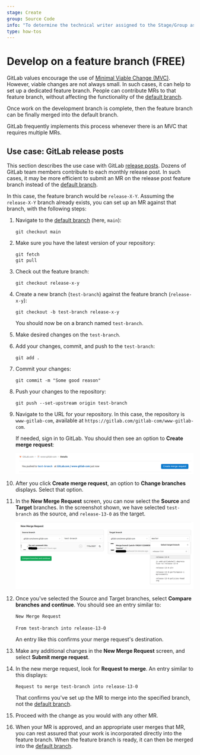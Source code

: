 ```yaml
---
stage: Create
group: Source Code
info: "To determine the technical writer assigned to the Stage/Group associated with this page, see https://about.gitlab.com/handbook/engineering/ux/technical-writing/#assignments"
type: how-tos
---
```


# Develop on a feature branch **(FREE)**

GitLab values encourage the use of [Minimal Viable Change (MVC)](https://about.gitlab.com/handbook/values/#minimal-viable-change-mvc).
However, viable changes are not always small. In such cases, it can help to set up a dedicated feature branch.
People can contribute MRs to that feature branch, without affecting the functionality of the [default branch](../../user/project/repository/branches/default.md).

Once work on the development branch is complete, then the feature branch can be finally merged into the default branch.

GitLab frequently implements this process whenever there is an MVC that requires multiple MRs.

## Use case: GitLab release posts

This section describes the use case with GitLab [release posts](https://about.gitlab.com/handbook/marketing/blog/release-posts/).
Dozens of GitLab team members contribute to each monthly release post.
In such cases, it may be more efficient to submit an MR on the release post feature branch instead of the [default branch](../../user/project/repository/branches/default.md).

In this case, the feature branch would be `release-X-Y`. Assuming the `release-X-Y` branch already exists, you can set up an MR against that branch, with the following steps:

1. Navigate to the [default branch](../../user/project/repository/branches/default.md) (here, `main`):

   ```shell
   git checkout main
   ```

1. Make sure you have the latest version of your repository:

   ```shell
   git fetch
   git pull
   ```

1. Check out the feature branch:

   ```shell
   git checkout release-x-y
   ```

1. Create a new branch (`test-branch`) against the feature branch (`release-x-y`):

   ```shell
   git checkout -b test-branch release-x-y
   ```

   You should now be on a branch named `test-branch`.

1. Make desired changes on the `test-branch`.
1. Add your changes, commit, and push to the `test-branch`:

   ```shell
   git add .
   ```

1. Commit your changes:

   ```shell
   git commit -m "Some good reason"
   ```

1. Push your changes to the repository:

   ```shell
   git push --set-upstream origin test-branch
   ```

1. Navigate to the URL for your repository. In this case, the repository is `www-gitlab-com`, available at `https://gitlab.com/gitlab-com/www-gitlab-com`.

   If needed, sign in to GitLab. You should then see an option to **Create merge request**:

   ![Create merge request](img/create_merge_request_v13_1.png)

1. After you click **Create merge request**, an option to **Change branches** displays. Select that option.

1. In the **New Merge Request** screen, you can now select the **Source** and **Target** branches.
In the screenshot shown,
we have selected `test-branch` as the source, and `release-13-0` as the target.

   ![Modify branches](img/modify_branches_v13_1.png)

1. Once you've selected the Source and Target branches, select **Compare branches and continue**.
   You should see an entry similar to:

   ```plaintext
   New Merge Request

   From test-branch into release-13-0
   ```

   An entry like this confirms your merge request's destination.

1. Make any additional changes in the **New Merge Request** screen, and select **Submit merge request**.
1. In the new merge request, look for **Request to merge**. An entry similar to this displays:

   ```plaintext
   Request to merge test-branch into release-13-0
   ```

   That confirms you've set up the MR to merge into the specified branch, not the [default branch](../../user/project/repository/branches/default.md).

1. Proceed with the change as you would with any other MR.
1. When your MR is approved, and an appropriate user merges that MR, you can rest assured that your work is incorporated directly into the feature branch.
When the feature branch is ready, it can then be merged into the [default branch](../../user/project/repository/branches/default.md).
